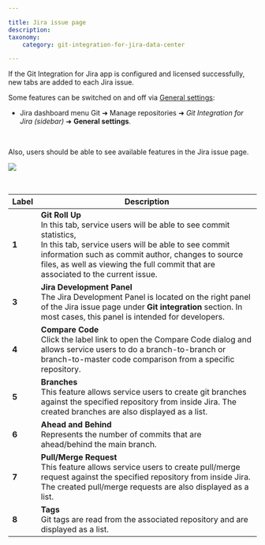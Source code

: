 ```yaml
---

title: Jira issue page
description:
taxonomy:
    category: git-integration-for-jira-data-center

---
```

If the Git Integration for Jira app is configured and licensed successfully, new tabs are added to each Jira issue.

<div class="bbb-callout bbb--tip">
    <div class="irow">
    <div class="ilogobox">
        <span class="logoimg"></span>
    </div>
    <div class="imsgbox">
        Some features can be switched on and off via <a href='/git-integration-for-jira-self-managed/general-settings-docs/'>General settings</a>:
        <ul>
            <li>Jira dashboard menu Git ➜ Manage repositories ➜ <i>Git Integration for Jira (sidebar)</i> ➜ <b>General settings</b>.</li>
        </ul>
    </div>
    </div>
</div>
<br>

Also, users should be able to see available features in the Jira issue page.

![](https://bigbrassband.atlassian.net/wiki/download/attachments/1930398870/gitserver-jira-issue-page-sample.png?version=1&modificationDate=1630642910535&cacheVersion=1&api=v2)

<br>

| **Label** | **Description** |
| --- | --- |
| **1** | **Git Roll Up** <br>In this tab, service users will be able to see commit statistics, <br>In this tab, service users will be able to see commit information such as commit author, changes to source files, as well as viewing the full commit that are associated to the current issue. |
| **3** | **Jira Development Panel** <br>The Jira Development Panel is located on the right panel of the Jira issue page under **Git integration** section. In most cases, this panel is intended for developers. |
| **4** | **Compare Code** <br>Click the label link to open the Compare Code dialog and allows service users to do a branch-to-branch or branch-to-master code comparison from a specific repository. |
| **5** | **Branches** <br>This feature allows service users to create git branches against the specified repository from inside Jira. The created branches are also displayed as a list. |
| **6** | **Ahead and Behind** <br>Represents the number of commits that are ahead/behind the main branch. |
| **7** | **Pull/Merge Request** <br>This feature allows service users to create pull/merge request against the specified repository from inside Jira. The created pull/merge requests are also displayed as a list. |
| **8** | **Tags** <br>Git tags are read from the associated repository and are displayed as a list. |

